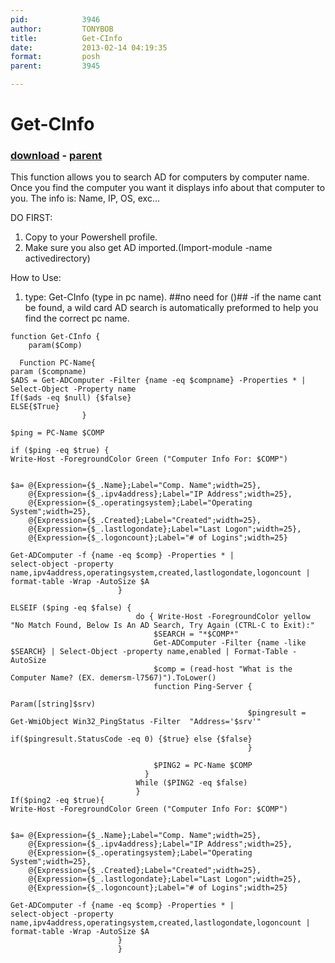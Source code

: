 ```yaml
---
pid:            3946
author:         TONYBOB
title:          Get-CInfo
date:           2013-02-14 04:19:35
format:         posh
parent:         3945

---
```


# Get-CInfo

### [download](Scripts\3946.ps1) - [parent](Scripts\3945.md)

This function allows you to search AD for computers by computer name. Once you find the computer you want it displays info about that computer to you. The info is: Name, IP, OS, exc...

DO FIRST:
1. Copy to your Powershell profile.
2. Make sure you also get AD imported.(Import-module -name activedirectory)

How to Use:
1. type: Get-CInfo (type in pc name). ##no need for ()##
	-if the name cant be found, a wild card AD search is automatically preformed to help you find the correct pc name.



```posh
function Get-CInfo {
    param($Comp)

  Function PC-Name{
param ($compname)
$ADS = Get-ADComputer -Filter {name -eq $compname} -Properties * | Select-Object -Property name
If($ads -eq $null) {$false}
ELSE{$True}
                }

$ping = PC-Name $COMP

if ($ping -eq $true) {
Write-Host -ForegroundColor Green ("Computer Info For: $COMP")


$a= @{Expression={$_.Name};Label="Comp. Name";width=25},
    @{Expression={$_.ipv4address};Label="IP Address";width=25},
    @{Expression={$_.operatingsystem};Label="Operating System";width=25},
    @{Expression={$_.Created};Label="Created";width=25},
    @{Expression={$_.lastlogondate};Label="Last Logon";width=25},
    @{Expression={$_.logoncount};Label="# of Logins";width=25}

Get-ADComputer -f {name -eq $comp} -Properties * |
select-object -property name,ipv4address,operatingsystem,created,lastlogondate,logoncount |
format-table -Wrap -AutoSize $A
                        }

ELSEIF ($ping -eq $false) {
                            do { Write-Host -ForegroundColor yellow "No Match Found, Below Is An AD Search, Try Again (CTRL-C to Exit):"
                                $SEARCH = "*$COMP*"
                                Get-ADComputer -Filter {name -like $SEARCH} | Select-Object -property name,enabled | Format-Table -AutoSize
                                $comp = (read-host "What is the Computer Name? (EX. demersm-l7567)").ToLower()
                                function Ping-Server {
                                                     Param([string]$srv)
                                                     $pingresult = Get-WmiObject Win32_PingStatus -Filter  "Address='$srv'"
                                                     if($pingresult.StatusCode -eq 0) {$true} else {$false}
                                                     }
                              
                                $PING2 = PC-Name $COMP
                              }
                            While ($PING2 -eq $false)
                            }
If($ping2 -eq $true){
Write-Host -ForegroundColor Green ("Computer Info For: $COMP")


$a= @{Expression={$_.Name};Label="Comp. Name";width=25},
    @{Expression={$_.ipv4address};Label="IP Address";width=25},
    @{Expression={$_.operatingsystem};Label="Operating System";width=25},
    @{Expression={$_.Created};Label="Created";width=25},
    @{Expression={$_.lastlogondate};Label="Last Logon";width=25},
    @{Expression={$_.logoncount};Label="# of Logins";width=25}

Get-ADComputer -f {name -eq $comp} -Properties * |
select-object -property name,ipv4address,operatingsystem,created,lastlogondate,logoncount |
format-table -Wrap -AutoSize $A
                        }
                        }
```
